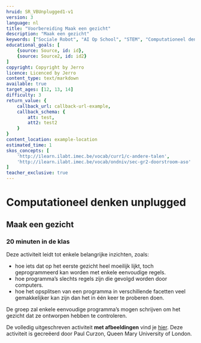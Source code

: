 ```yaml
---
hruid: SR_VBUnplugged1-v1
version: 3
language: nl
title: "Voorbereiding Maak een gezicht"
description: "Maak een gezicht"
keywords: ["Sociale Robot", "AI Op School", "STEM", "Computationeel denken", "Grafisch programmeren"]
educational_goals: [
    {source: Source, id: id}, 
    {source: Source2, id: id2}
]
copyright: Copyright by Jerro
licence: Licenced by Jerro
content_type: text/markdown
available: true
target_ages: [12, 13, 14]
difficulty: 3
return_value: {
    callback_url: callback-url-example,
    callback_schema: {
        att: test,
        att2: test2
    }
}
content_location: example-location
estimated_time: 1
skos_concepts: [
    'http://ilearn.ilabt.imec.be/vocab/curr1/c-andere-talen', 
    'http://ilearn.ilabt.imec.be/vocab/ondniv/sec-gr2-doorstroom-aso'
]
teacher_exclusive: true
---
```

# Computationeel denken unplugged
## Maak een gezicht 
### 20 minuten in de klas

Deze activiteit leidt tot enkele belangrijke inzichten, zoals:
* hoe iets dat op het eerste gezicht heel moeilijk lijkt, toch geprogrammeerd kan worden met enkele eenvoudige regels. 
* hoe programma’s slechts regels zijn die gevolgd worden door computers. 
*  hoe het opsplitsen van een programma in verschillende facetten veel gemakkelijker kan zijn dan het in één keer te proberen doen. 

De groep zal enkele eenvoudige programma’s mogen schrijven om het gezicht dat ze ontworpen hebben te controleren.

De volledig uitgeschreven activiteit **met afbeeldingen** vind je [hier](embed/maakeengezicht_activiteit.pdf "Activiteit 'Maak een gezicht'"). Deze activiteit is gecreëerd door Paul Curzon, Queen Mary University of London.
